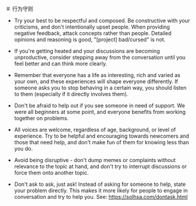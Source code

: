 ＃ 行为守则

- Try your best to be respectful and composed. Be constructive with your criticisms, and don't intentionally upset people. When providing negative feedback, attack concepts rather than people. Detailed opinions and reasoning is good, "[project] bad/cursed" is not.

- If you're getting heated and your discussions are becoming unproductive, consider stepping away from the conversation until you feel better and can think more clearly.

- Remember that everyone has a life as interesting, rich and varied as your own, and these experiences will shape everyone differently. If someone asks you to stop behaving in a certain way, you should listen to them (especially if it directly involves them).

- Don't be afraid to help out if you see someone in need of support. We were all beginners at some point, and everyone benefits from working together on problems.

- All voices are welcome, regardless of age, background, or level of experience. Try to be helpful and encouraging towards newcomers and those that need help, and don't make fun of them for knowing less than you do.

- Avoid being disruptive - don't dump memes or complaints without relevance to the topic at hand, and don't try to interrupt discussions or force them onto another topic.

- Don't ask to ask, just ask! Instead of asking for someone to help, state your problem directly. This makes it more likely for people to engage in conversation and try to help you. See: https://solhsa.com/dontask.html
